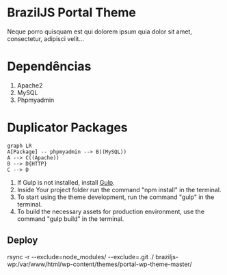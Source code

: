 #  BrazilJS Portal Theme

Neque porro quisquam est qui dolorem ipsum quia dolor sit amet, consectetur, adipisci velit...

# Dependências

1. Apache2
2. MySQL
3. Phpmyadmin

# Duplicator Packages

```mermaid
graph LR
A[Package] -- phpmyadmin --> B((MySQL))
A --> C((Apache))
B --> D{HTTP}
C --> D
```


1. If Gulp is not installed, install [Gulp](http://gulpjs.com/).
2. Inside Your project folder run the command "npm install" in the terminal.
3. To start using the theme development, run the command "gulp" in the terminal.
4. To build the necessary assets for production environment, use the command "gulp build" in the terminal.

## Deploy
rsync -r --exclude=node_modules/ --exclude=.git ./ braziljs-wp:/var/www/html/wp-content/themes/portal-wp-theme-master/